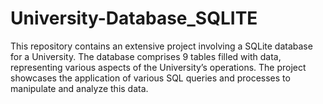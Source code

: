# University-Database_SQLITE
This repository contains an extensive project involving a SQLite database for a University. The database comprises 9 tables filled with data, representing various aspects of the University’s operations. The project showcases the application of various SQL queries and processes to manipulate and analyze this data.

